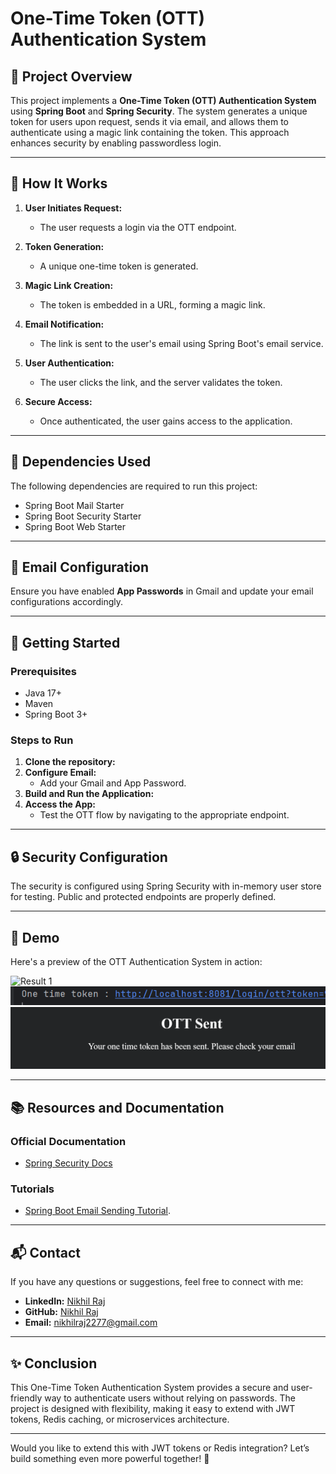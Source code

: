 # One-Time Token (OTT) Authentication System

## 📌 Project Overview
This project implements a **One-Time Token (OTT) Authentication System** using **Spring Boot** and **Spring Security**. The system generates a unique token for users upon request, sends it via email, and allows them to authenticate using a magic link containing the token. This approach enhances security by enabling passwordless login.

---

## 🚀 How It Works
1. **User Initiates Request:**
   - The user requests a login via the OTT endpoint.
   
2. **Token Generation:**
   - A unique one-time token is generated.
   
3. **Magic Link Creation:**
   - The token is embedded in a URL, forming a magic link.

4. **Email Notification:**
   - The link is sent to the user's email using Spring Boot's email service.

5. **User Authentication:**
   - The user clicks the link, and the server validates the token.
   
6. **Secure Access:**
   - Once authenticated, the user gains access to the application.

---

## 🔧 Dependencies Used
The following dependencies are required to run this project:

- Spring Boot Mail Starter
- Spring Boot Security Starter
- Spring Boot Web Starter

---

## 📧 Email Configuration
Ensure you have enabled **App Passwords** in Gmail and update your email configurations accordingly.

---

## 🏁 Getting Started

### Prerequisites
- Java 17+
- Maven
- Spring Boot 3+

### Steps to Run
1. **Clone the repository:**
2. **Configure Email:**
   - Add your Gmail and App Password.
3. **Build and Run the Application:**
4. **Access the App:**
   - Test the OTT flow by navigating to the appropriate endpoint.

---

## 🔒 Security Configuration
The security is configured using Spring Security with in-memory user store for testing. Public and protected endpoints are properly defined.

---
## 📸 Demo


Here's a preview of the OTT Authentication System in action:

![
Result 1](https://github.com/NikhilRajOfficial/One-Time-Token-OTT-Authentication-System/blob/b9f81b23d51caf9d67a15d096471f7addafd9af7/Screenshot%202025-02-24%20214147.png)
![Result 2](https://github.com/NikhilRajOfficial/One-Time-Token-OTT-Authentication-System/blob/b9f81b23d51caf9d67a15d096471f7addafd9af7/Screenshot%202025-02-24%20214245.png)
![Result 3](https://github.com/NikhilRajOfficial/One-Time-Token-OTT-Authentication-System/blob/b9f81b23d51caf9d67a15d096471f7addafd9af7/Screenshot%202025-02-24%20214259.png)

---

## 📚 Resources and Documentation

### Official Documentation
- [Spring Security Docs]([https://docs.spring.io/spring-security/reference/servlet/authentication/onetimetoken.html])


### Tutorials 
- [Spring Boot Email Sending Tutorial](https://youtu.be/otdPVawMXUU?si=xCprTq6-7eRAm6Df).

---

## 📬 Contact
If you have any questions or suggestions, feel free to connect with me:

- **LinkedIn:** [Nikhil Raj](https://www.linkedin.com/in/nikhilraj620/)
- **GitHub:** [Nikhil Raj](https://github.com/NikhilRajOfficial)
- **Email:** nikhilraj2277@gmail.com

---

## ✨ Conclusion
This One-Time Token Authentication System provides a secure and user-friendly way to authenticate users without relying on passwords. The project is designed with flexibility, making it easy to extend with JWT tokens, Redis caching, or microservices architecture.

---

Would you like to extend this with JWT tokens or Redis integration? Let’s build something even more powerful together! 🚀

